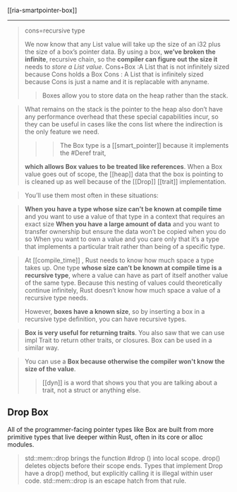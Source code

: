 [[ria-smartpointer-box]]


---

> cons=recursive type
> 
> We now know that any List value will take up the size of an i32 plus the size of a box’s pointer data. By using a box, **we’ve broken the infinite**, recursive chain, so the **compiler can figure out the size it** needs to *store a List value*.
> Cons+Box :A List that is not infinitely sized because Cons holds a Box Cons : A List that is infinitely sized because Cons is just a name and it is replacable with anyname.
>
>> Boxes allow you to store data on the heap rather than the stack.

> What remains on the stack is the pointer to the heap also don’t have any performance overhead that these special capabilities incur, so they can be useful in cases like the cons list where the indirection is the only feature we need.
> >>The Box<T> type is a [[smart_pointer]] because it implements the #Deref trait, 
> 
> **which allows Box<T> values to be treated like references**. When a Box<T> value goes out of scope, the [[heap]] data that the box is pointing to is cleaned up as well because of the [[Drop]] [[trait]] implementation.

> You’ll use them most often in these situations:

> **When you have a type whose size can’t be known at compile time** and you want to use a value of that type in a context that requires an exact size **When you have a large amount of data** and you want to transfer ownership but ensure the data won’t be copied when you do so When you want to own a value and you care only that it’s a type that implements a particular trait rather than being of a specific type.

> At [[compile_time]] , Rust needs to know how much space a type takes up. One type **whose size can’t be known at compile time is a recursive type**, where a value can have as part of itself another value of the same type. Because this nesting of values could theoretically continue infinitely, Rust doesn’t know how much space a value of a recursive type needs.
> 
> However, **boxes have a known size**, so by inserting a box in a recursive type definition, you can have recursive types.

> **Box is very useful for returning traits**. You also saw that we can use impl Trait to return other traits, or closures. Box can be used in a similar way. 

> You can use a **Box because otherwise the compiler won't know the size of the value**. 
> 
>> [[dyn]] is a word that shows you that you are talking about a trait, not a struct or anything else.


## Drop Box
All of the programmer-facing pointer types like Box<T> are built from more primitive types that live deeper within Rust, often in its core or alloc modules.


> std::mem::drop brings the function #drop () into local scope. drop() deletes objects before their scope ends.
> Types that implement Drop have a drop() method, but explicitly calling it is illegal within user code. std::mem::drop is an escape hatch from that rule.